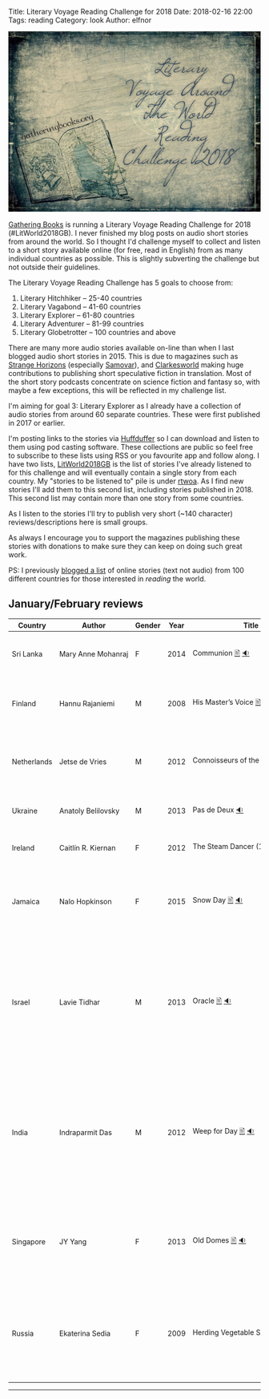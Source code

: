 Title: Literary Voyage Reading Challenge for 2018
Date: 2018-02-16 22:00
Tags: reading
Category: look
Author: elfnor

![banner](/images/litworld2018gb.png)

[Gathering Books](https://gatheringbooks.org/literary-voyage-around-the-world-reading-challenge-2018/) is running a Literary Voyage Reading Challenge for 2018 (#LitWorld2018GB). I never finished my blog posts on audio short stories from around the world. So I thought I'd challenge myself to collect and listen to a short story available online (for free, read in English) from as many individual countries as possible. This is slightly subverting the challenge but not outside their guidelines.

The Literary Voyage Reading Challenge has 5 goals to choose from:

1. Literary Hitchhiker – 25-40 countries
2. Literary Vagabond – 41-60 countries
3. Literary Explorer – 61-80 countries
4. Literary Adventurer – 81-99 countries
5. Literary Globetrotter – 100 countries and above

There are many more audio stories available on-line than when I last blogged audio short stories in 2015. This is due to magazines such as [Strange Horizons](http://strangehorizons.com/) (especially [Samovar](http://samovar.strangehorizons.com/)), and [Clarkesworld](http://clarkesworldmagazine.com/) making huge contributions to publishing short speculative fiction in translation. Most of the short story podcasts concentrate on science fiction and fantasy so, with maybe a few exceptions, this will be reflected in my challenge list.

I'm aiming for goal 3: Literary Explorer as I already have a collection of audio stories from around 60 separate countries. These were first published in 2017 or earlier.

I'm posting links to the stories via [Huffduffer](https://huffduffer.com) so I can download and listen to them using pod casting software. These collections are public so feel free to subscribe to these lists using RSS or you favourite app and follow along. I have two lists, [LitWorld2018GB](https://huffduffer.com/tags/litworld2018gb) is the list of stories I've already listened to for this challenge and will eventually contain a single story from each country.  My "stories to be listened to" pile is under [rtwoa](https://huffduffer.com/elfnor/tags/rtwoa). As I find new stories I'll add them to this second list, including stories published in 2018. This second list may contain more than one story from some countries.

As I listen to the stories I'll try to publish very short (~140 character) reviews/descriptions here is small groups.

As always I encourage you to support the magazines publishing these stories with donations to make sure they can keep on doing such great work.

PS: I previously [blogged a list](http://elfnor.com/reading-the-world-100-online-stories.html) of online stories (text not audio) from 100 different countries for those interested in _reading_ the world.

## January/February reviews
| Country     | Author             | Gender | Year | Title                      | Comment |
|-------------|--------------------|--------|------|----------------------------|---------|
| Sri Lanka   | Mary&#160;Anne&#160;Mohanraj | F      | 2014 | Communion [🖹][txt_1] [🔉][mp3_1]   | Humans and aliens share alien funeral customs |
| Finland     | Hannu Rajaniemi    | M      | 2008 | His Master’s Voice [🖹][txt_2] [🔉][mp3_2] | A dog and cat with augmented intelligence save their master |
| Netherlands | Jetse de Vries     | M      | 2012 | Connoisseurs&#160;of&#160;the&#160;Eccentric&#160;[🖹][txt_3]&#160;[🔉][mp3_3] | Aliens trade new technology for Earth's most spectacular failures |
| Ukraine     | Anatoly Belilovsky | M      | 2013 | Pas de Deux [🔉][mp3_4] | Blowing things up for hidden motives   |               
| Ireland     | Caitlín R. Kiernan | F      | 2012 | The Steam Dancer (1896) [🖹][txt_5] [🔉][mp3_5] | A steampunk cyborg lives to dance |
| Jamaica     | Nalo Hopkinson     | F      | 2015 | Snow Day [🖹][txt_6] [🔉][mp3_6] | A talking raccoon and all the world are offered the stars. Would you accept? |
| Israel      | Lavie Tidhar       | M      | 2013 | Oracle [🖹][txt_7] [🔉][mp3_7]  | A women finds her purpose Joined to a vast network of AI computers. To understand this (?) see Tidhar's Central Station story cycle |
| India       | Indraparmit Das    | M      | 2012 | Weep for Day [🖹][txt_8] [🔉][mp3_8] | Sister and brother, on a tidally locked planet during a genocidal war, respond to fear of the others. One becomes a scientist the other a soldier |
| Singapore   | JY Yang      | F      | 2013 | Old Domes [🖹][txt_9] [🔉][mp3_9] | Guardians of old buildings fight a sympathetic Cullmaster armed only with a plastic sword  |
| Russia   | Ekaterina Sedia       | F      | 2009 | Herding Vegetable Sheep [🖹][txt_10] [🔉][mp3_10] | A pilot helps her grand daughter in a country isolated by information control - bonus for NZ reference  |


[txt_1]: <http://clarkesworldmagazine.com/audio_06_14b/>
[mp3_1]: <http://clarkesworldmagazine.com/podpress_trac/web/1071/0/clarkesworld_06_14_mohanraj.mp3>
[txt_2]: <http://escapepod.org/2009/12/03/ep227-his-masters-voice/>
[mp3_2]: <http://media.rawvoice.com/escapepod/p/media.libsyn.com/media/escapepod/EP227_HisMastersVoice.mp3>
[txt_3]: <http://escapepod.org/2012/08/09/ep357-connoisseurs-of-the-eccentric/>
[mp3_3]: <http://traffic.libsyn.com/escapepod/EP357_ConnoisseursoftheEccentric.mp3>
[mp3_4]: <http://toastedcake.com/podcasts/TC139-pas-de-deux.mp3>
[txt_5]: <http://www.lightspeedmagazine.com/fiction/the-steam-dancer-1896/>
[mp3_5]: <http://www.podtrac.com/pts/redirect.mp3/lightspeedmagazine.com/podcasts/podcast_the_steam_dancer_caitlin_r_kiernan.mp3>
[txt_6]: <http://www.drabblecast.org/2015/03/18/drabblecast-352-snow-day/>
[mp3_6]: <http://media.blubrry.com/drabblecast/p/www.drabblecast.org/wp-content/uploads/2015/03/Drabblecast-352-Snow-Day.mp3>
[txt_7]: <http://clarkesworldmagazine.com/tidhar_07_17_reprint/>
[mp3_7]: <http://clarkesworldmagazine.com/podpress_trac/web/1820/0/clarkesworld_07_17_tidhar.mp3>
[txt_8]: <http://clarkesworldmagazine.com/das_04_15_reprint/>
[mp3_8]: <http://clarkesworldmagazine.com/podpress_trac/web/1275/0/clarkesworld_04_15_das.mp3>
[txt_9]: <http://clarkesworldmagazine.com/yang_10_16_reprint/>
[mp3_9]: <http://clarkesworldmagazine.com/podpress_trac/web/1639/0/clarkesworld_10_16_yang.mp3>
[txt_10]: <http://clarkesworldmagazine.com/sedia_03_09/>
[mp3_10]: <http://clarkesworldmagazine.com/podpress_trac/web/292/0/clarkesworld_03_09_sedia.mp3>

----
